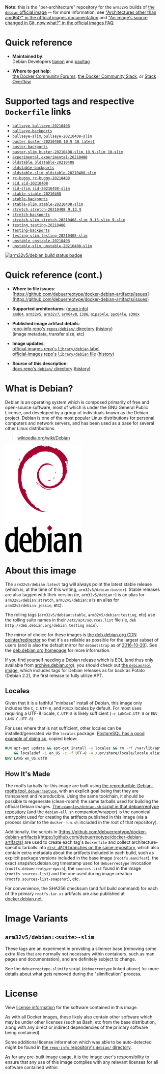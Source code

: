 <!--

********************************************************************************

WARNING:

    DO NOT EDIT "debian/README.md"

    IT IS AUTO-GENERATED

    (from the other files in "debian/" combined with a set of templates)

********************************************************************************

-->

**Note:** this is the "per-architecture" repository for the `arm32v5` builds of [the `debian` official image](https://hub.docker.com/_/debian) -- for more information, see ["Architectures other than amd64?" in the official images documentation](https://github.com/docker-library/official-images#architectures-other-than-amd64) and ["An image's source changed in Git, now what?" in the official images FAQ](https://github.com/docker-library/faq#an-images-source-changed-in-git-now-what).

# Quick reference

-	**Maintained by**:  
	Debian Developers [tianon](https://qa.debian.org/developer.php?login=tianon) and [paultag](https://qa.debian.org/developer.php?login=paultag)

-	**Where to get help**:  
	[the Docker Community Forums](https://forums.docker.com/), [the Docker Community Slack](https://dockr.ly/slack), or [Stack Overflow](https://stackoverflow.com/search?tab=newest&q=docker)

# Supported tags and respective `Dockerfile` links

-	[`bullseye`, `bullseye-20210408`](https://github.com/debuerreotype/docker-debian-artifacts/blob/c41fa7af2e9ea89d47a1ac7bf4bed142bdac1c1a/bullseye/Dockerfile)
-	[`bullseye-backports`](https://github.com/debuerreotype/docker-debian-artifacts/blob/c41fa7af2e9ea89d47a1ac7bf4bed142bdac1c1a/bullseye/backports/Dockerfile)
-	[`bullseye-slim`, `bullseye-20210408-slim`](https://github.com/debuerreotype/docker-debian-artifacts/blob/c41fa7af2e9ea89d47a1ac7bf4bed142bdac1c1a/bullseye/slim/Dockerfile)
-	[`buster`, `buster-20210408`, `10.9`, `10`, `latest`](https://github.com/debuerreotype/docker-debian-artifacts/blob/c41fa7af2e9ea89d47a1ac7bf4bed142bdac1c1a/buster/Dockerfile)
-	[`buster-backports`](https://github.com/debuerreotype/docker-debian-artifacts/blob/c41fa7af2e9ea89d47a1ac7bf4bed142bdac1c1a/buster/backports/Dockerfile)
-	[`buster-slim`, `buster-20210408-slim`, `10.9-slim`, `10-slim`](https://github.com/debuerreotype/docker-debian-artifacts/blob/c41fa7af2e9ea89d47a1ac7bf4bed142bdac1c1a/buster/slim/Dockerfile)
-	[`experimental`, `experimental-20210408`](https://github.com/debuerreotype/docker-debian-artifacts/blob/c41fa7af2e9ea89d47a1ac7bf4bed142bdac1c1a/experimental/Dockerfile)
-	[`oldstable`, `oldstable-20210408`](https://github.com/debuerreotype/docker-debian-artifacts/blob/c41fa7af2e9ea89d47a1ac7bf4bed142bdac1c1a/oldstable/Dockerfile)
-	[`oldstable-backports`](https://github.com/debuerreotype/docker-debian-artifacts/blob/c41fa7af2e9ea89d47a1ac7bf4bed142bdac1c1a/oldstable/backports/Dockerfile)
-	[`oldstable-slim`, `oldstable-20210408-slim`](https://github.com/debuerreotype/docker-debian-artifacts/blob/c41fa7af2e9ea89d47a1ac7bf4bed142bdac1c1a/oldstable/slim/Dockerfile)
-	[`rc-buggy`, `rc-buggy-20210408`](https://github.com/debuerreotype/docker-debian-artifacts/blob/c41fa7af2e9ea89d47a1ac7bf4bed142bdac1c1a/rc-buggy/Dockerfile)
-	[`sid`, `sid-20210408`](https://github.com/debuerreotype/docker-debian-artifacts/blob/c41fa7af2e9ea89d47a1ac7bf4bed142bdac1c1a/sid/Dockerfile)
-	[`sid-slim`, `sid-20210408-slim`](https://github.com/debuerreotype/docker-debian-artifacts/blob/c41fa7af2e9ea89d47a1ac7bf4bed142bdac1c1a/sid/slim/Dockerfile)
-	[`stable`, `stable-20210408`](https://github.com/debuerreotype/docker-debian-artifacts/blob/c41fa7af2e9ea89d47a1ac7bf4bed142bdac1c1a/stable/Dockerfile)
-	[`stable-backports`](https://github.com/debuerreotype/docker-debian-artifacts/blob/c41fa7af2e9ea89d47a1ac7bf4bed142bdac1c1a/stable/backports/Dockerfile)
-	[`stable-slim`, `stable-20210408-slim`](https://github.com/debuerreotype/docker-debian-artifacts/blob/c41fa7af2e9ea89d47a1ac7bf4bed142bdac1c1a/stable/slim/Dockerfile)
-	[`stretch`, `stretch-20210408`, `9.13`, `9`](https://github.com/debuerreotype/docker-debian-artifacts/blob/c41fa7af2e9ea89d47a1ac7bf4bed142bdac1c1a/stretch/Dockerfile)
-	[`stretch-backports`](https://github.com/debuerreotype/docker-debian-artifacts/blob/c41fa7af2e9ea89d47a1ac7bf4bed142bdac1c1a/stretch/backports/Dockerfile)
-	[`stretch-slim`, `stretch-20210408-slim`, `9.13-slim`, `9-slim`](https://github.com/debuerreotype/docker-debian-artifacts/blob/c41fa7af2e9ea89d47a1ac7bf4bed142bdac1c1a/stretch/slim/Dockerfile)
-	[`testing`, `testing-20210408`](https://github.com/debuerreotype/docker-debian-artifacts/blob/c41fa7af2e9ea89d47a1ac7bf4bed142bdac1c1a/testing/Dockerfile)
-	[`testing-backports`](https://github.com/debuerreotype/docker-debian-artifacts/blob/c41fa7af2e9ea89d47a1ac7bf4bed142bdac1c1a/testing/backports/Dockerfile)
-	[`testing-slim`, `testing-20210408-slim`](https://github.com/debuerreotype/docker-debian-artifacts/blob/c41fa7af2e9ea89d47a1ac7bf4bed142bdac1c1a/testing/slim/Dockerfile)
-	[`unstable`, `unstable-20210408`](https://github.com/debuerreotype/docker-debian-artifacts/blob/c41fa7af2e9ea89d47a1ac7bf4bed142bdac1c1a/unstable/Dockerfile)
-	[`unstable-slim`, `unstable-20210408-slim`](https://github.com/debuerreotype/docker-debian-artifacts/blob/c41fa7af2e9ea89d47a1ac7bf4bed142bdac1c1a/unstable/slim/Dockerfile)

[![arm32v5/debian build status badge](https://img.shields.io/jenkins/s/https/doi-janky.infosiftr.net/job/multiarch/job/arm32v5/job/debian.svg?label=arm32v5/debian%20%20build%20job)](https://doi-janky.infosiftr.net/job/multiarch/job/arm32v5/job/debian/)

# Quick reference (cont.)

-	**Where to file issues**:  
	[https://github.com/debuerreotype/docker-debian-artifacts/issues](https://github.com/debuerreotype/docker-debian-artifacts/issues)

-	**Supported architectures**: ([more info](https://github.com/docker-library/official-images#architectures-other-than-amd64))  
	[`amd64`](https://hub.docker.com/r/amd64/debian/), [`arm32v5`](https://hub.docker.com/r/arm32v5/debian/), [`arm32v7`](https://hub.docker.com/r/arm32v7/debian/), [`arm64v8`](https://hub.docker.com/r/arm64v8/debian/), [`i386`](https://hub.docker.com/r/i386/debian/), [`mips64le`](https://hub.docker.com/r/mips64le/debian/), [`ppc64le`](https://hub.docker.com/r/ppc64le/debian/), [`s390x`](https://hub.docker.com/r/s390x/debian/)

-	**Published image artifact details**:  
	[repo-info repo's `repos/debian/` directory](https://github.com/docker-library/repo-info/blob/master/repos/debian) ([history](https://github.com/docker-library/repo-info/commits/master/repos/debian))  
	(image metadata, transfer size, etc)

-	**Image updates**:  
	[official-images repo's `library/debian` label](https://github.com/docker-library/official-images/issues?q=label%3Alibrary%2Fdebian)  
	[official-images repo's `library/debian` file](https://github.com/docker-library/official-images/blob/master/library/debian) ([history](https://github.com/docker-library/official-images/commits/master/library/debian))

-	**Source of this description**:  
	[docs repo's `debian/` directory](https://github.com/docker-library/docs/tree/master/debian) ([history](https://github.com/docker-library/docs/commits/master/debian))

# What is Debian?

Debian is an operating system which is composed primarily of free and open-source software, most of which is under the GNU General Public License, and developed by a group of individuals known as the Debian project. Debian is one of the most popular Linux distributions for personal computers and network servers, and has been used as a base for several other Linux distributions.

> [wikipedia.org/wiki/Debian](https://en.wikipedia.org/wiki/Debian)

![logo](https://raw.githubusercontent.com/docker-library/docs/b449be7df57e9ed9086bb5821bfb5d6cdc5d67a4/debian/logo.png)

# About this image

The `arm32v5/debian:latest` tag will always point the latest stable release (which is, at the time of this writing, `arm32v5/debian:buster`). Stable releases are also tagged with their version (ie, `arm32v5/debian:9` is an alias for `arm32v5/debian:stretch`, `arm32v5/debian:8` is an alias for `arm32v5/debian:jessie`, etc).

The rolling tags (`arm32v5/debian:stable`, `arm32v5/debian:testing`, etc) use the rolling suite names in their `/etc/apt/sources.list` file (ie, `deb http://deb.debian.org/debian testing main`).

The mirror of choice for these images is [the deb.debian.org CDN pointer/redirector](https://deb.debian.org) so that it's as reliable as possible for the largest subset of users (and is also the default mirror for `debootstrap` as of [2016-10-20](https://anonscm.debian.org/cgit/d-i/debootstrap.git/commit/?id=9e8bc60ad1ccf3a25ce7890526b70059f3e770de)). See the [deb.debian.org homepage](https://deb.debian.org) for more information.

If you find yourself needing a Debian release which is EOL (and thus only available from [archive.debian.org](http://archive.debian.org)), you should check out [the `debian/eol` image](https://hub.docker.com/r/debian/eol/), which includes tags for Debian releases as far back as Potato (Debian 2.2), the first release to fully utilize APT.

## Locales

Given that it is a faithful "minbase" install of Debian, this image only includes the `C`, `C.UTF-8`, and `POSIX` locales by default. For most uses requiring a UTF-8 locale, `C.UTF-8` is likely sufficient (`-e LANG=C.UTF-8` or `ENV LANG C.UTF-8`).

For uses where that is not sufficient, other locales can be installed/generated via the `locales` package. [PostgreSQL has a good example of doing so](https://github.com/docker-library/postgres/blob/69bc540ecfffecce72d49fa7e4a46680350037f9/9.6/Dockerfile#L21-L24), copied below:

```dockerfile
RUN apt-get update && apt-get install -y locales && rm -rf /var/lib/apt/lists/* \
	&& localedef -i en_US -c -f UTF-8 -A /usr/share/locale/locale.alias en_US.UTF-8
ENV LANG en_US.utf8
```

## How It's Made

The rootfs tarballs for this image are built using [the reproducible-Debian-rootfs tool, `debuerreotype`](https://github.com/debuerreotype/debuerreotype), with an explicit goal being that they are transparent and reproducible. Using the same toolchain, it should be possible to regenerate (clean-room!) the same tarballs used for building the official Debian images. [The `examples/debian.sh` script in that debuerreotype repository](https://github.com/debuerreotype/debuerreotype/blob/master/examples/debian.sh) (and the `debian-all.sh` companion/wrapper) is the canonical entrypoint used for creating the artifacts published in this image (via a process similar to the `docker-run.sh` included in the root of that repository).

Additionally, the scripts in [https://github.com/debuerreotype/docker-debian-artifacts](https://github.com/debuerreotype/docker-debian-artifacts) are used to create each tag's `Dockerfile` and collect architecture-specific tarballs into [`dist-ARCH` branches on the same repository](https://github.com/debuerreotype/docker-debian-artifacts/branches), which also contain extra metadata about the artifacts included in each build, such as explicit package versions included in the base image (`rootfs.manifest`), the exact snapshot.debian.org timestamp used for `debuerreotype` invocation (`rootfs.debuerreotype-epoch`), the `sources.list` found in the image (`rootfs.sources-list`) and the one used during image creation (`rootfs.sources-list-snapshot`), etc.

For convenience, the SHA256 checksum (and full build command) for each of the primary `rootfs.tar.xz` artifacts are also published at [docker.debian.net](https://docker.debian.net/).

# Image Variants

## `arm32v5/debian:<suite>-slim`

These tags are an experiment in providing a slimmer base (removing some extra files that are normally not necessary within containers, such as man pages and documentation), and are definitely subject to change.

See the `debuerreotype-slimify` script (`debuerreotype` linked above) for more details about what gets removed during the "slimification" process.

# License

View [license information](https://www.debian.org/social_contract#guidelines) for the software contained in this image.

As with all Docker images, these likely also contain other software which may be under other licenses (such as Bash, etc from the base distribution, along with any direct or indirect dependencies of the primary software being contained).

Some additional license information which was able to be auto-detected might be found in [the `repo-info` repository's `debian/` directory](https://github.com/docker-library/repo-info/tree/master/repos/debian).

As for any pre-built image usage, it is the image user's responsibility to ensure that any use of this image complies with any relevant licenses for all software contained within.
